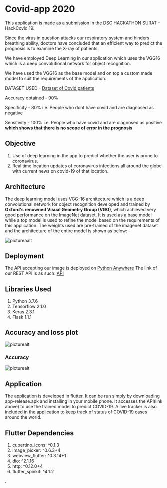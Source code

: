 # Covid-app 2020

This application is made as a submission in the DSC HACKATHON SURAT - HackCovid 19.

Since the virus in question attacks our respiratory system and hinders breathing ability, doctors have concluded that an efficient way to predict the prognosis is to examine the X-ray of patients.

We have employed Deep Learning in our application which uses the VGG16 which is a deep convolutional network for object recognition.

We have used the VGG16 as the base model and on top a custom made model to suit the requirements of the application. 

DATASET USED - [Dataset of Covid patients](https://github.com/ieee8023/covid-chestxray-dataset.git)

Accuracy obtained - 90%

Specificity - 80% i.e. People who dont have covid and are diagnosed as negative

Sensitivity - 100% i.e. People who have covid and are diagnosed as positive **which shows that there is no scope of error in the prognosis**

## Objective

1. Use of deep learning in the app to predict whether the user is prone to coronavirus.
2. Real time location updates of coronavirus infections all around the globe with current news on covid-19 of that location.

## Architecture

The deep learning model uses VGG-16 architecture which is a deep convolutional network for object recognition developed and trained by **Oxford's renowned Visual Geometry Group (VGG)**, which achieved very good performance on the ImageNet dataset.
It is used as a base model while a top model is used to refine the model based on the requirements of this application. The weights used are pre-trained of the imagenet dataset and the architecture of the entire model is shown as below: -

![pictureaalt](https://github.com/rijul10/covidapp/blob/master/Model%20Arch.PNG)

## Deployment

The API accepting our image is deployed on [Python Anywhere](https://www.pythonanywhere.com/)
The link of our REST API is as such: [API](http://rishabh3699.pythonanywhere.com)

## Libraries Used

1. Python 3.7.6
2. Tensorflow 2.1.0
3. Keras 2.3.1
4. Flask 1.1.1

## Accuracy and loss plot

![picturealt](https://github.com/rijul10/covidapp/blob/master/plot1.png)

### Accuracy
![picturealt](https://github.com/rijul10/covidapp/blob/master/ACC.PNG)

## Application

The application is developed in flutter. It can be run simply by downloading app-release.apk and installing in your mobile phone. It accesses the API(link above) to use the trained model to predict COVID-19. A live tracker is also included in the application to keep track of status of COVID-19 cases around the world.

## Flutter Dependencies

 1. cupertino_icons: ^0.1.3
 2. image_picker: ^0.6.3+4
 3. webview_flutter: ^0.3.14+1
 4. dio: ^2.1.16
 5. http: ^0.12.0+4
 6. flutter_spinkit: ^4.1.2








.
